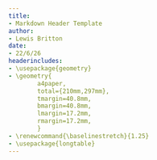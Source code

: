 ```yaml
---
title:
- Markdown Header Template
author:
- Lewis Britton
date:
- 22/6/26
headerincludes:
- \usepackage{geometry}
- \geometry{
        a4paper,
        total={210mm,297mm},
        tmargin=40.8mm,
        bmargin=40.8mm,
        lmargin=17.2mm,
        rmargin=17.2mm,
        } 
- \renewcommand{\baselinestretch}{1.25}
- \usepackage{longtable}
---
```



